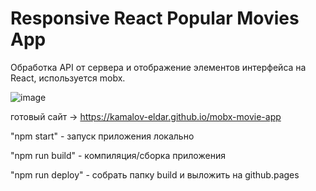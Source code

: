 # Responsive React Popular Movies App

Обработка API от сервера и отображение элементов интерфейса на React, используется mobx.

![image](https://github.com/kamalov-eldar/popular_movie_react/blob/master/src/img/Demo.gif)

готовый сайт -> https://kamalov-eldar.github.io/mobx-movie-app

"npm start" - запуск приложения локально

"npm run build" - компиляция/сборка приложения

"npm run deploy" - собрать папку build и выложить на github.pages
